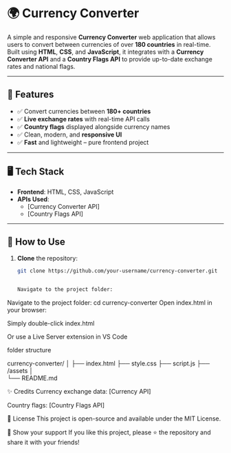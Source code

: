 # 🌍 Currency Converter

A simple and responsive **Currency Converter** web application that allows users to convert between currencies of over **180 countries** in real-time. Built using **HTML**, **CSS**, and **JavaScript**, it integrates with a **Currency Converter API** and a **Country Flags API** to provide up-to-date exchange rates and national flags.

---

## 🔧 Features

- ✅ Convert currencies between **180+ countries**
- ✅ **Live exchange rates** with real-time API calls
- ✅ **Country flags** displayed alongside currency names
- ✅ Clean, modern, and **responsive UI**
- ✅ **Fast** and lightweight – pure frontend project

---

## 🖥️ Tech Stack

- **Frontend**: HTML, CSS, JavaScript
- **APIs Used**:
  - [Currency Converter API]
  - [Country Flags API]

---

## 🚀 How to Use

1. **Clone** the repository:
   ```bash
   git clone https://github.com/your-username/currency-converter.git


   Navigate to the project folder:
Navigate to the project folder:
cd currency-converter
Open index.html in your browser:

Simply double-click index.html

Or use a Live Server extension in VS Code

folder structure
  
currency-converter/
│
├── index.html
├── style.css
├── script.js
├── /assets
│   
└── README.md



✨ Credits
Currency exchange data: [Currency API]

Country flags: [Country Flags API]



📜 License
This project is open-source and available under the MIT License.

🌟 Show your support
If you like this project, please ⭐ the repository and share it with your friends!


